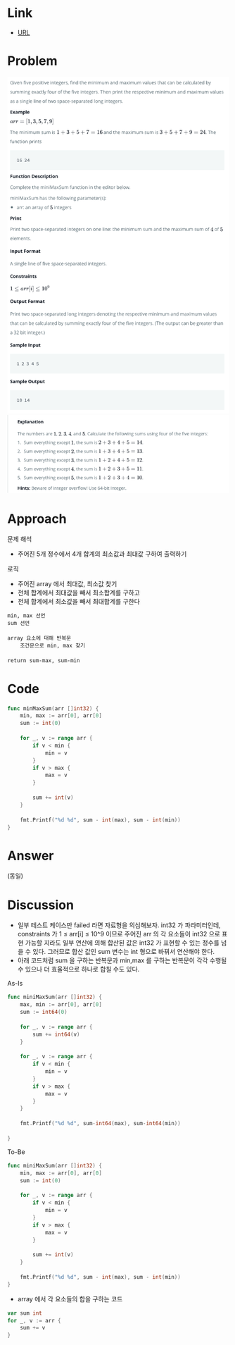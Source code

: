 # Link

- [URL](https://www.hackerrank.com/challenges/mini-max-sum/problem?isFullScreen=true&h_r=next-challenge&h_v=zen)

# Problem

![](/.uploads/2021-08-02-21-37-28.png)
![](/.uploads/2021-08-02-21-37-50.png)

# Approach

문제 해석

- 주어진 5개 정수에서 4개 합계의 최소값과 최대값 구하여 출력하기

로직

- 주어진 array 에서 최대값, 최소값 찾기
- 전체 합계에서 최대값을 빼서 최소합계를 구하고
- 전체 합계에서 최소값을 빼서 최대합계를 구한다

``` txt
min, max 선언
sum 선언

array 요소에 대해 반복문
    조건문으로 min, max 찾기

return sum-max, sum-min
```

# Code

``` go
func minMaxSum(arr []int32) {
    min, max := arr[0], arr[0]
    sum := int(0)

    for _, v := range arr {
        if v < min {
            min = v
        }
        if v > max {
            max = v
        }

        sum += int(v)
    }

    fmt.Printf("%d %d", sum - int(max), sum - int(min))
}
```

# Answer

(동일)

# Discussion

- 일부 테스트 케이스만 failed 라면 자료형을 의심해보자. int32 가 파라미터인데, constraints 가 1 ≤ arr[i] ≤ 10^9 이므로 주어진 arr 의 각 요소들이 int32 으로 표현 가능할 지라도 일부 연산에 의해 합산된 값은 int32 가 표현할 수 있는 정수를 넘을 수 있다. 그러므로 합산 값인 sum 변수는 int 형으로 바꿔서 연산해야 한다.
- 아래 코드처럼 sum 을 구하는 반복문과 min,max 를 구하는 반복문이 각각 수행될 수 있으나 더 효율적으로 하나로 합칠 수도 있다.

As-Is

``` go
func miniMaxSum(arr []int32) {
    max, min := arr[0], arr[0]
    sum := int64(0)
    
    for _, v := range arr {
        sum += int64(v)
    }
    
    for _, v := range arr {
        if v < min {
            min = v
        }
        if v > max {
            max = v
        }
    }
    
    fmt.Printf("%d %d", sum-int64(max), sum-int64(min))

}
```

To-Be

``` go
func miniMaxSum(arr []int32) {
    min, max := arr[0], arr[0]
    sum := int(0)

    for _, v := range arr {
        if v < min {
            min = v
        }
        if v > max {
            max = v
        }

        sum += int(v)
    }

    fmt.Printf("%d %d", sum - int(max), sum - int(min))
}
```

- array 에서 각 요소들의 합을 구하는 코드

``` go
var sum int
for _, v := arr {
    sum += v
}
```